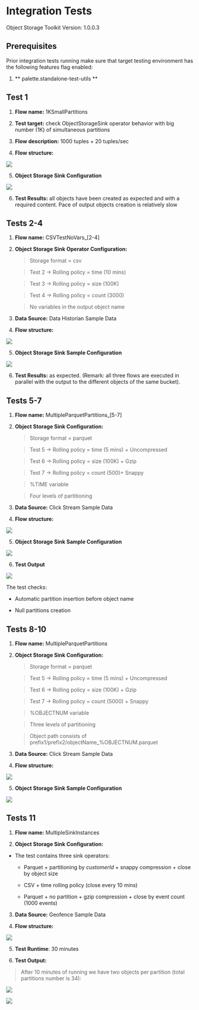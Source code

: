 Integration Tests
=================

Object Storage Toolkit Version: 1.0.0.3

Prerequisites
-------------

Prior integration tests running make sure that target testing environment
has the following features flag enabled:

1. ** palette.standalone-test-utils ** 


Test 1
------

1.  **Flow name:** 1KSmallPartitions

2.  **Test target:** check ObjectStorageSink operator behavior with big number
    (1K) of simultaneous partitions

3.  **Flow description:** 1000 tuples + 20 tuples/sec

4.  **Flow structure:**

![](media/4731e42f1f2a2dd23ee63b17688ace53.png)

5.  **Object Storage Sink Configuration**

![](media/34d58e900dbe91d916f46b489155095f.png)

6.  **Test Results:** all objects have been created as expected and with a
    required content. Pace of output objects creation is relatively slow

Tests 2-4
---------

1.  **Flow name:** CSVTestNoVars_[2-4]

2.  **Object Storage Sink Operator Configuration:**

    >   Storage format = csv

    >   Test 2 -\> Rolling policy = time (10 mins)
 
    >   Test 3 -\> Rolling policy = size (100K)

    >   Test 4 -\>  Rolling policy = count (3000)

    >   No variables in the output object name

3.  **Data Source:** Data Historian Sample Data

4.  **Flow structure:**

![](media/ca5e450bdf5de8655fb9a887722f02fc.png)

5.  **Object Storage Sink Sample Configuration**

![](media/72460be4d8d1946a8ab8b91311a9ef5c.png)

6.  **Test Results:** as expected. (Remark: all three flows are executed in
    parallel with the output to the different objects of the same bucket).

Tests 5-7
---------

1.  **Flow name:** MultipleParquetPartitions_[5-7]

2.  **Object Storage Sink Configuration:**

    >   Storage format = parquet

    >   Test 5 -\> Rolling policy = time (5 mins) + Uncompressed

    >   Test 6 -\> Rolling policy = size (100K) + Gzip

    >   Test 7 -\> Rolling policy = count (500)+ Snappy

    >   %TIME variable

    >   Four levels of partitioning

3.  **Data Source:** Click Stream Sample Data

4.  **Flow structure:**

![](media/01f4d745df6b81f85c988e2f2d9fcf92.png)

5.  **Object Storage Sink Sample Configuration**

![](media/4e5fb3986d0c6f87702d37ffdb4f92a9.png)

6.  **Test Output**

![](media/5b8be6248fc1993a567add5fd05446ba.png)

The test checks:

-   Automatic partition insertion before object name

-   Null partitions creation

Tests 8-10
----------

1.  **Flow name:** MultipleParquetPartitions

2.  **Object Storage Sink Configuration:**

    >   Storage format = parquet

    >   Test 5 -\> Rolling policy = time (5 mins) + Uncompressed

    >   Test 6 -\> Rolling policy = size (100K) + Gzip

    >   Test 7 -\> Rolling policy = count (5000) + Snappy

    >   %OBJECTNUM variable

    >   Three levels of partitioning

    >   Object path consists of prefix1/prefix2/objectName_%OBJECTNUM.parquet

3.  **Data Source:** Click Stream Sample Data

4.  **Flow structure:**

![](media/01f4d745df6b81f85c988e2f2d9fcf92.png)

5.  **Object Storage Sink Sample Configuration**

![](media/80d4a2aa7b95038138e4bb03687ea101.png)

Tests 11
--------

1.  **Flow name:** MultipleSinkInstances

2.  **Object Storage Sink Configuration:**

-   The test contains three sink operators:

    -   Parquet + partitioning by *customerId* + snappy compression + close by
        object size

    -   CSV + time rolling policy (close every 10 mins)

    -   Parquet + no partition + gzip compression + close by event count (1000
        events)

3.  **Data Source:** Geofence Sample Data

4.  **Flow structure:**

![](media/5b48d7660daa958944a2561fe06aad34.png)

5.  **Test Runtime**: 30 minutes

6.  **Test Output:**

>   After 10 minutes of running we have two objects per partition (total
>   partitions number is 34):

![](media/600998a7ff592849860fdbb68ab87ff5.png)

![](media/756e86f25b08d976969c1a6d1e21e97e.png)
